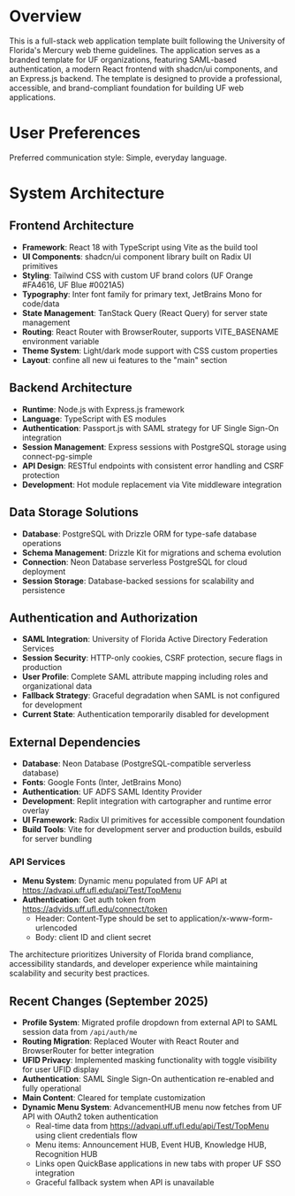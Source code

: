 # Overview

This is a full-stack web application template built following the University of Florida's Mercury web theme guidelines. The application serves as a branded template for UF organizations, featuring SAML-based authentication, a modern React frontend with shadcn/ui components, and an Express.js backend. The template is designed to provide a professional, accessible, and brand-compliant foundation for building UF web applications.

# User Preferences

Preferred communication style: Simple, everyday language.

# System Architecture

## Frontend Architecture
- **Framework**: React 18 with TypeScript using Vite as the build tool
- **UI Components**: shadcn/ui component library built on Radix UI primitives
- **Styling**: Tailwind CSS with custom UF brand colors (UF Orange #FA4616, UF Blue #0021A5)
- **Typography**: Inter font family for primary text, JetBrains Mono for code/data
- **State Management**: TanStack Query (React Query) for server state management
- **Routing**: React Router with BrowserRouter, supports VITE_BASENAME environment variable
- **Theme System**: Light/dark mode support with CSS custom properties
- **Layout**: confine all new ui features to the "main" section

## Backend Architecture
- **Runtime**: Node.js with Express.js framework
- **Language**: TypeScript with ES modules
- **Authentication**: Passport.js with SAML strategy for UF Single Sign-On integration
- **Session Management**: Express sessions with PostgreSQL storage using connect-pg-simple
- **API Design**: RESTful endpoints with consistent error handling and CSRF protection
- **Development**: Hot module replacement via Vite middleware integration

## Data Storage Solutions
- **Database**: PostgreSQL with Drizzle ORM for type-safe database operations
- **Schema Management**: Drizzle Kit for migrations and schema evolution
- **Connection**: Neon Database serverless PostgreSQL for cloud deployment
- **Session Storage**: Database-backed sessions for scalability and persistence

## Authentication and Authorization
- **SAML Integration**: University of Florida Active Directory Federation Services
- **Session Security**: HTTP-only cookies, CSRF protection, secure flags in production
- **User Profile**: Complete SAML attribute mapping including roles and organizational data
- **Fallback Strategy**: Graceful degradation when SAML is not configured for development
- **Current State**: Authentication temporarily disabled for development

## External Dependencies
- **Database**: Neon Database (PostgreSQL-compatible serverless database)
- **Fonts**: Google Fonts (Inter, JetBrains Mono)
- **Authentication**: UF ADFS SAML Identity Provider
- **Development**: Replit integration with cartographer and runtime error overlay
- **UI Framework**: Radix UI primitives for accessible component foundation
- **Build Tools**: Vite for development server and production builds, esbuild for server bundling
### API Services
- **Menu System**: Dynamic menu populated from UF API at https://advapi.uff.ufl.edu/api/Test/TopMenu
- **Authentication**: Get auth token from https://advids.uff.ufl.edu/connect/token
  - Header: Content-Type should be set to application/x-www-form-urlencoded
  - Body: client ID and client secret

The architecture prioritizes University of Florida brand compliance, accessibility standards, and developer experience while maintaining scalability and security best practices.

## Recent Changes (September 2025)
- **Profile System**: Migrated profile dropdown from external API to SAML session data from `/api/auth/me`
- **Routing Migration**: Replaced Wouter with React Router and BrowserRouter for better integration
- **UFID Privacy**: Implemented masking functionality with toggle visibility for user UFID display
- **Authentication**: SAML Single Sign-On authentication re-enabled and fully operational
- **Main Content**: Cleared for template customization
- **Dynamic Menu System**: AdvancementHUB menu now fetches from UF API with OAuth2 token authentication
  - Real-time data from https://advapi.uff.ufl.edu/api/Test/TopMenu using client credentials flow
  - Menu items: Announcement HUB, Event HUB, Knowledge HUB, Recognition HUB
  - Links open QuickBase applications in new tabs with proper UF SSO integration
  - Graceful fallback system when API is unavailable